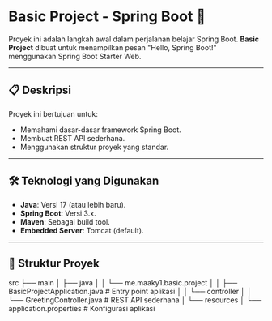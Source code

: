 # Basic Project - Spring Boot 🚀

Proyek ini adalah langkah awal dalam perjalanan belajar Spring Boot. **Basic Project** dibuat untuk menampilkan pesan "Hello, Spring Boot!" menggunakan Spring Boot Starter Web.

---

## 📋 Deskripsi
Proyek ini bertujuan untuk:
- Memahami dasar-dasar framework Spring Boot.
- Membuat REST API sederhana.
- Menggunakan struktur proyek yang standar.

---

## 🛠️ Teknologi yang Digunakan
- **Java**: Versi 17 (atau lebih baru).
- **Spring Boot**: Versi 3.x.
- **Maven**: Sebagai build tool.
- **Embedded Server**: Tomcat (default).

---

## 📂 Struktur Proyek
src ├── main │ ├── java │ │ └── me.maaky1.basic.project │ │ ├── BasicProjectApplication.java # Entry point aplikasi │ │ └── controller │ │ └── GreetingController.java # REST API sederhana │ └── resources │ └── application.properties # Konfigurasi aplikasi